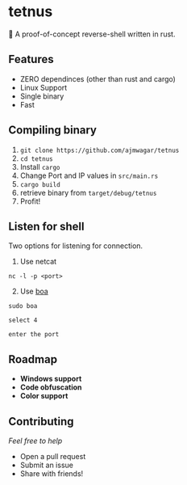 # tetnus
:shell: A proof-of-concept reverse-shell written in rust.

## Features

- ZERO dependinces (other than rust and cargo)
- Linux Support
- Single binary
- Fast


## Compiling binary

1. `git clone https://github.com/ajmwagar/tetnus`
1. `cd tetnus`
1. Install `cargo`
2. Change Port and IP values in `src/main.rs`
3. `cargo build`
4. retrieve binary from `target/debug/tetnus`
5. Profit!

## Listen for shell

Two options for listening for connection.

1. Use netcat

```
nc -l -p <port>
```

2. Use [boa](https://github.com/ajmwagar/boa)

```
sudo boa

select 4

enter the port
```

## Roadmap

- **Windows support**
- **Code obfuscation**
- **Color support**

## Contributing

*Feel free to help*

- Open a pull request
- Submit an issue
- Share with friends!
